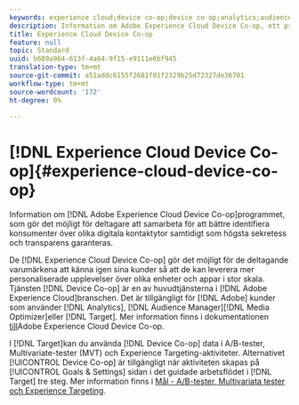 ```yaml
---
keywords: experience cloud;device co-op;device co op;analytics;audience manager;aam;media optimizer;device graph
description: Information om Adobe Experience Cloud Device Co-op, ett program som gör att deltagare kan samarbeta för att bättre identifiera konsumenter i olika kontaktytor samtidigt som högsta sekretess och transparens garanteras.
title: Experience Cloud Device Co-op
feature: null
topic: Standard
uuid: b689a964-613f-4a64-9f15-e9111e6bf945
translation-type: tm+mt
source-git-commit: a51addc6155f2681f01f2329b25d72327de36701
workflow-type: tm+mt
source-wordcount: '172'
ht-degree: 0%

---
```



# [!DNL Experience Cloud Device Co-op]{#experience-cloud-device-co-op}

Information om [!DNL Adobe Experience Cloud Device Co-op]programmet, som gör det möjligt för deltagare att samarbeta för att bättre identifiera konsumenter över olika digitala kontaktytor samtidigt som högsta sekretess och transparens garanteras.

De [!DNL Experience Cloud Device Co-op] gör det möjligt för de deltagande varumärkena att känna igen sina kunder så att de kan leverera mer personaliserade upplevelser över olika enheter och appar i stor skala. Tjänsten [!DNL Device Co-op] är en av huvudtjänsterna i [!DNL Adobe Experience Cloud]branschen. Det är tillgängligt för [!DNL Adobe] kunder som använder [!DNL Analytics], [!DNL Audience Manager][!DNL Media Optimizer]eller [!DNL Target]. Mer information finns i dokumentationen [till](https://docs.adobe.com/content/help/en/device-co-op/using/home.html)Adobe Experience Cloud Device Co-op.

I [!DNL Target]kan du använda [!DNL Device Co-op] data i A/B-tester, Multivariate-tester (MVT) och Experience Targeting-aktiviteter. Alternativet [!UICONTROL Device Co-op] är tillgängligt när aktiviteten skapas på [!UICONTROL Goals & Settings] sidan i det guidade arbetsflödet i [!DNL Target] tre steg. Mer information finns i [Mål - A/B-tester, Multivariata tester och Experience Targeting](https://docs.adobe.com/content/help/en/device-co-op/using/data/target.html).
